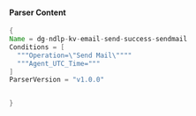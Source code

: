#### Parser Content
```Java
{
Name = dg-ndlp-kv-email-send-success-sendmail
Conditions = [
  """Operation=\"Send Mail\""""
  """Agent_UTC_Time="""
]
ParserVersion = "v1.0.0"


}
```